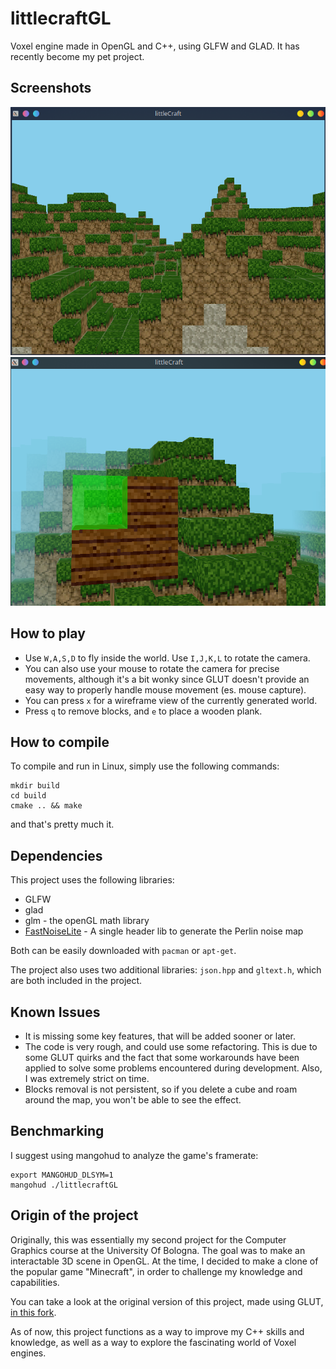 # littlecraftGL

Voxel engine made in OpenGL and C++, using GLFW and GLAD.
It has recently become my pet project.

## Screenshots

![](res/old_screenshot.png)
![](res/screenshot.png)

## How to play

- Use `W,A,S,D` to fly inside the world. Use `I,J,K,L` to rotate the camera.
- You can also use your mouse to rotate the camera for precise movements, although it's a bit wonky since GLUT doesn't provide an easy way to properly handle mouse movement (es. mouse capture).
- You can press `x` for a wireframe view of the currently generated world.
- Press `q` to remove blocks, and `e` to place a wooden plank.

## How to compile

To compile and run in Linux, simply use the following commands:

```
mkdir build
cd build
cmake .. && make
```

and that's pretty much it.

## Dependencies

This project uses the following libraries:

- GLFW
- glad
- glm - the openGL math library
- [FastNoiseLite](https://github.com/Auburn/FastNoiseLite) - A single header lib to generate the Perlin noise map

Both can be easily downloaded with `pacman` or `apt-get`.

The project also uses two additional libraries: `json.hpp` and `gltext.h`, which are both included in the project.

## Known Issues

- It is missing some key features, that will be added sooner or later.
- The code is very rough, and could use some refactoring. This is due to some GLUT quirks and the fact that some workarounds have been applied to solve some problems encountered during development. Also, I was extremely strict on time.
- Blocks removal is not persistent, so if you delete a cube and roam around the map, you won't be able to see the effect.

## Benchmarking
I suggest using mangohud to analyze the game's framerate:
```
export MANGOHUD_DLSYM=1
mangohud ./littlecraftGL
```

## Origin of the project

Originally, this was essentially my second project for the Computer Graphics course at the University Of Bologna. The goal was to make an interactable 3D scene in OpenGL. At the time, I decided to make a clone of the popular game "Minecraft", in order to challenge my knowledge and capabilities.

You can take a look at the original version of this project, made using GLUT, [in this fork](https://github.com/AngeloGalav/littlecraftGL/tree/glut-consegna).

As of now, this project functions as a way to improve my C++ skills and knowledge, as well as a way to explore the fascinating world of Voxel engines.
